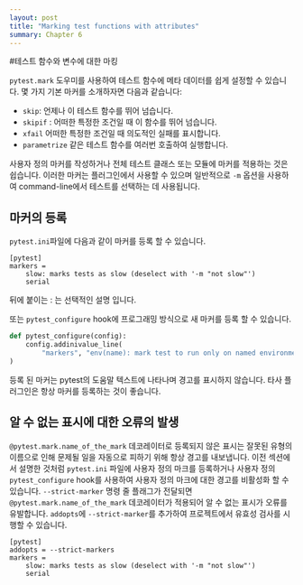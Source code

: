 ```yaml
---
layout: post
title: "Marking test functions with attributes"
summary: Chapter 6
---
```


#테스트 함수와 변수에 대한 마킹

`pytest.mark` 도우미를 사용하여 테스트 함수에 메타 데이터를 쉽게 설정할 수 있습니다. 몇 가지 기본 마커를 소개하자면 다음과 같습니다:
- `skip`: 언제나 이 테스트 함수를 뛰어 넘습니다.
- `skipif` : 어떠한 특정한 조건일 때 이 함수를 뛰어 넘습니다.
- `xfail` 어떠한 특정한 조건일 때 의도적인 실패를 표시합니다.
- `parametrize` 같은 테스트 함수를 여러번 호출하여 실행합니다.

사용자 정의 마커를 작성하거나 전체 테스트 클래스 또는 모듈에 마커를 적용하는 것은 쉽습니다. 이러한 마커는 플러그인에서 사용할 수 있으며 일반적으로 `-m` 옵션을 사용하여 command-line에서 테스트를 선택하는 데 사용됩니다.

마커의 등록
---
`pytest.ini`파일에 다음과 같이 마커를 등록 할 수 있습니다.
```
[pytest]
markers =
	slow: marks tests as slow (deselect with '-m "not slow"')
	serial
```
뒤에 붙이는 : 는 선택적인 설명 입니다.

또는 `pytest_configure` hook에 프로그래밍 방식으로 새 마커를 등록 할 수 있습니다.
```python
def pytest_configure(config):
	config.addinivalue_line(
		"markers", "env(name): mark test to run only on named environment"
)
```
등록 된 마커는 pytest의 도움말 텍스트에 나타나며 경고를 표시하지 않습니다. 타사 플러그인은 항상 마커를 등록하는 것이 좋습니다.


알 수 없는 표시에 대한 오류의 발생
---
`@pytest.mark.name_of_the_mark` 데코레이터로 등록되지 않은 표시는 잘못된 유형의 이름으로 인해 문제될 일을 자동으로 피하기 위해 항상 경고를 내보냅니다. 이전 섹션에서 설명한 것처럼 `pytest.ini` 파일에 사용자 정의 마크를 등록하거나 사용자 정의 `pytest_configure` hook를 사용하여 사용자 정의 마크에 대한 경고를 비활성화 할 수 있습니다.
`--strict-marker` 명령 줄 플래그가 전달되면 `@pytest.mark.name_of_the_mark` 데코레이터가 적용되어 알 수 없는 표시가 오류를 유발합니다. `addopts`에 `--strict-marker`를 추가하여 프로젝트에서 유효성 검사를 시행할 수 있습니다.
```
[pytest]
addopts = --strict-markers
markers =
	slow: marks tests as slow (deselect with '-m "not slow"')
	serial
```
